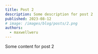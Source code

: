 ```yaml
---
title: Post 2
description: Some description for post 2
published: 2023-08-12
# image: /images/blog/posts/2.png
authors:
  - maxwellweru
---
```


Some content for post 2
